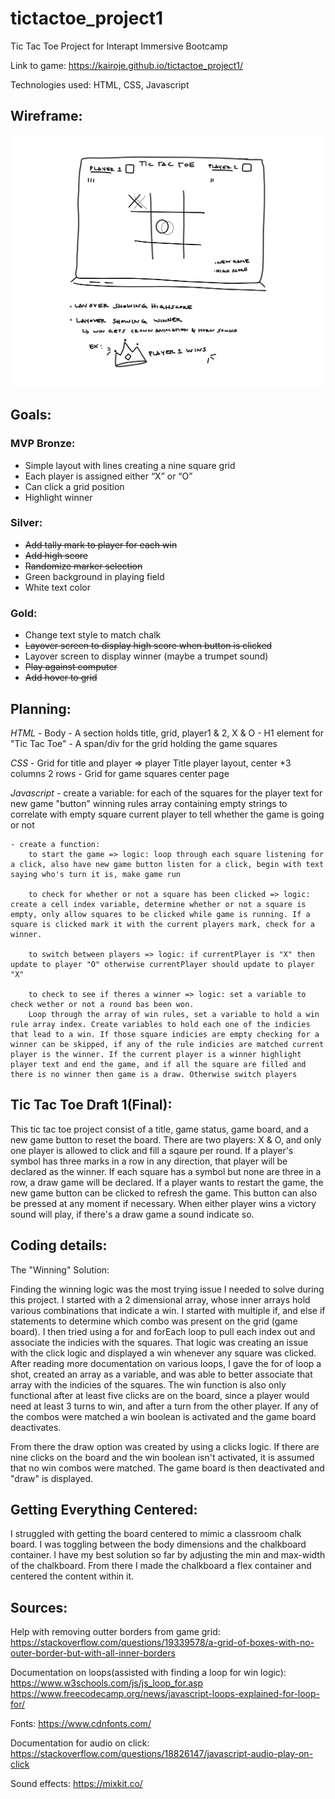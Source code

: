 # tictactoe_project1
Tic Tac Toe Project for Interapt Immersive Bootcamp

Link to game: https://kairoje.github.io/tictactoe_project1/

Technologies used: HTML, CSS, Javascript

## Wireframe:

![Tic Tac Toe Wireframe](t_t_t_wireframe.PNG)

## Goals:
### MVP Bronze:

- Simple layout with lines creating a nine square grid
- Each player is assigned either “X” or “O”
- Can click a grid position
- Highlight winner

### Silver:

- ~~Add tally mark to player for each win~~ 
- ~~Add high score~~ 
- ~~Randomize marker selection~~
- Green background in playing field
- White text color

### Gold:

- Change text style to match chalk
- ~~Layover screen to display high score when button is clicked~~
- Layover screen to display winner (maybe a trumpet sound)
- ~~Play against computer~~
- ~~Add hover to grid~~


## Planning:

*HTML*
    - Body
    - A section holds title, grid, player1 & 2, X & O
    - H1 element for "Tic Tac Toe"
    - A span/div for the grid holding the game squares

*CSS*
    - Grid for title and player => player Title player layout, center
        *3 columns 2 rows
    - Grid for game squares center page

*Javascript*
    - create a variable:
        for each of the squares
        for the player text
        for new game "button"
        winning rules
        array containing empty strings to correlate with empty square
        current player
        to tell whether the game is going or not

    - create a function:
        to start the game => logic: loop through each square listening for a click, also have new game button listen for a click, begin with text saying who's turn it is, make game run

        to check for whether or not a square has been clicked => logic: create a cell index variable, determine whether or not a square is empty, only allow squares to be clicked while game is running. If a square is clicked mark it with the current players mark, check for a winner.

        to switch between players => logic: if currentPlayer is "X" then update to player "O" otherwise currentPlayer should update to player "X"

        to check to see if theres a winner => logic: set a variable to check wether or not a round bas been won.
        Loop through the array of win rules, set a variable to hold a win rule array index. Create variables to hold each one of the indicies that lead to a win. If those square indicies are empty checking for a winner can be skipped, if any of the rule indicies are matched current player is the winner. If the current player is a winner highlight player text and end the game, and if all the square are filled and there is no winner then game is a draw. Otherwise switch players

## Tic Tac Toe Draft 1(Final):

This tic tac toe project consist of a title, game status, game board, and a new game button to reset the board. There are two players: X & O, and only one player is allowed to click and fill a sqaure per round. If a player's symbol has three marks in a row in any direction, that player will be declared as the winner. If each square has a symbol but none are three in a row, a draw game will be declared. If a player wants to restart the game, the new game button can be clicked to refresh the game. This button can also be pressed at any moment if necessary. When either player wins a victory sound will play, if there's a draw game a sound indicate so.



## Coding details:

The "Winning" Solution:

Finding the winning logic was the most trying issue I needed to solve during this project. I started with a 2 dimensional array, whose inner arrays hold various combinations that indicate a win. I started with multiple if, and else if statements to determine which combo was present on the grid (game board). I then tried using a for and forEach loop to pull each index out and associate the indicies with the squares. That logic was creating an issue with the click logic and displayed a win whenever any square was clicked. After reading more documentation on various loops, I gave the for of loop a shot, created an array as a variable, and was able to better associate that array with the indicies of the squares. The win function is also only functional after at least five clicks are on the board, since a player would need at least 3 turns to win, and after a turn from the other player. If any of the combos were matched a win boolean is activated and the game board deactivates.

From there the draw option was created by using a clicks logic. If there are nine clicks on the board and the win boolean isn't activated, it is assumed that no win combos were matched. The game board is then deactivated and "draw" is displayed. 


## Getting Everything Centered:

I struggled with getting the board centered to mimic a classroom chalk board. I was toggling between the body dimensions and the chalkboard container. I have my best solution so far by adjusting the min and max-width of the chalkboard. From there I made the chalkboard a flex container and centered the content within it.



## Sources:

Help with removing outter borders from game grid: 
https://stackoverflow.com/questions/19339578/a-grid-of-boxes-with-no-outer-border-but-with-all-inner-borders


Documentation on loops(assisted with finding a loop for win logic):
https://www.w3schools.com/js/js_loop_for.asp
https://www.freecodecamp.org/news/javascript-loops-explained-for-loop-for/


Fonts:
https://www.cdnfonts.com/

Documentation for audio on click:
https://stackoverflow.com/questions/18826147/javascript-audio-play-on-click

Sound effects:
https://mixkit.co/


    
    
